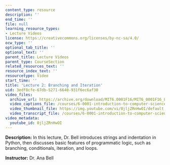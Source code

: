 ```yaml
---
content_type: resource
description: ''
end_time: ''
file: null
learning_resource_types:
- Lecture Videos
license: https://creativecommons.org/licenses/by-nc-sa/4.0/
ocw_type: ''
optional_tab_title: ''
optional_text: ''
parent_title: Lecture Videos
parent_type: CourseSection
related_resources_text: ''
resource_index_text: ''
resourcetype: Video
start_time: ''
title: 'Lecture 2: Branching and Iteration'
uid: 3edf8cfe-67db-5271-6640-931f6ec6af30
video_files:
  archive_url: https://archive.org/download/MIT6.0001F16/MIT6_0001F16_Lecture_02_300k.mp4
  video_captions_file: /courses/6-0001-introduction-to-computer-science-and-programming-in-python-fall-2016/8a169eb715615fa0b797f83ff9d20ab8_0jljZRnHwOI.vtt
  video_thumbnail_file: https://img.youtube.com/vi/0jljZRnHwOI/default.jpg
  video_transcript_file: /courses/6-0001-introduction-to-computer-science-and-programming-in-python-fall-2016/d733a4c1bffb18f632d314f93db7cf96_0jljZRnHwOI.pdf
video_metadata:
  youtube_id: 0jljZRnHwOI
---
```


**Description:** In this lecture, Dr. Bell introduces strings and indentation in Python, then discusses basic features of programmatic logic, such as branching, conditionals, iteration, and loops.

**Instructor:** Dr. Ana Bell

